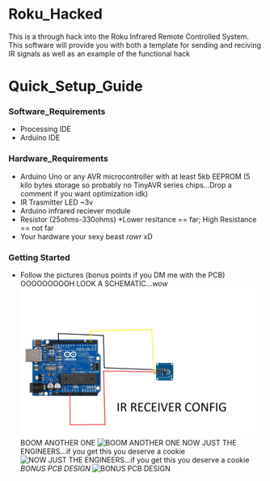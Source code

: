 # Roku_Hacked

This is a through hack into the Roku Infrared Remote Controlled System.
This software will provide you with both a template for sending and reciving IR signals as well as 
an example of the functional hack 

# Quick_Setup_Guide
### Software_Requirements
* Processing IDE
* Arduino IDE
### Hardware_Requirements
* Arduino Uno or any AVR microcontroller with at least 5kb EEPROM (5 kilo bytes storage so probably no TinyAVR series chips...Drop a comment if you want optimization idk)
* IR Trasmitter LED ~3v
* Arduino infrared reciever module
* Resistor (25ohms-330ohms) *Lower resitance == far; High Resistance == not far
* Your hardware your sexy beast *rawr* xD
### Getting Started
* Follow the pictures (bonus points if you DM me with the PCB)
OOOOOOOOOH LOOK A SCHEMATIC...*wow*
![mew](thingy.png)
BOOM ANOTHER ONE
![BOOM ANOTHER ONE](http://url/to/img.png)
NOW JUST THE ENGINEERS...if you get this you deserve a cookie 
![NOW JUST THE ENGINEERS...if you get this you deserve a cookie](http://url/to/img.png)
*BONUS PCB DESIGN*
![*BONUS PCB DESIGN*](http://url/to/img.png)
